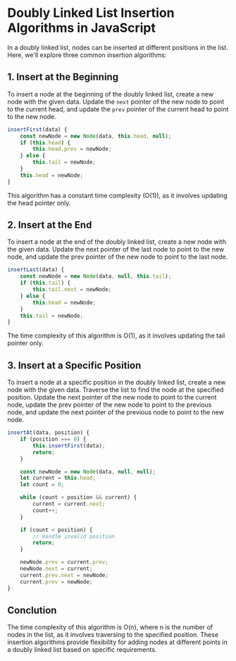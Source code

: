 # Doubly Linked List Insertion Algorithms in JavaScript

In a doubly linked list, nodes can be inserted at different positions in the list. Here, we'll explore three common insertion algorithms:

## 1. Insert at the Beginning

To insert a node at the beginning of the doubly linked list, create a new node with the given data. Update the `next` pointer of the new node to point to the current head, and update the `prev` pointer of the current head to point to the new node.

```javascript
insertFirst(data) {
    const newNode = new Node(data, this.head, null);
    if (this.head) {
        this.head.prev = newNode;
    } else {
        this.tail = newNode;
    }
    this.head = newNode;
}
```
This algorithm has a constant time complexity (O(1)), as it involves updating the head pointer only.

## 2. Insert at the End
To insert a node at the end of the doubly linked list, create a new node with the given data. Update the next pointer of the last node to point to the new node, and update the prev pointer of the new node to point to the last node.

```javascript
insertLast(data) {
    const newNode = new Node(data, null, this.tail);
    if (this.tail) {
        this.tail.next = newNode;
    } else {
        this.head = newNode;
    }
    this.tail = newNode;
}
```
The time complexity of this algorithm is O(1), as it involves updating the tail pointer only.

## 3. Insert at a Specific Position
To insert a node at a specific position in the doubly linked list, create a new node with the given data. Traverse the list to find the node at the specified position. Update the next pointer of the new node to point to the current node, update the prev pointer of the new node to point to the previous node, and update the next pointer of the previous node to point to the new node.

```javascript
insertAt(data, position) {
    if (position === 0) {
        this.insertFirst(data);
        return;
    }

    const newNode = new Node(data, null, null);
    let current = this.head;
    let count = 0;

    while (count < position && current) {
        current = current.next;
        count++;
    }

    if (count < position) {
        // Handle invalid position
        return;
    }

    newNode.prev = current.prev;
    newNode.next = current;
    current.prev.next = newNode;
    current.prev = newNode;
}
```
## Conclution
The time complexity of this algorithm is O(n), where n is the number of nodes in the list, as it involves traversing to the specified position.
These insertion algorithms provide flexibility for adding nodes at different points in a doubly linked list based on specific requirements.